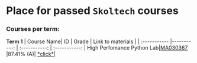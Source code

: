 # Place for passed **``Skoltech``** courses

### Courses per term:

**Term 1**
| Course Name| ID | Grade | Link to materials |
| :----------- |-----------: | :-----------: | :-----------: |
High Perfomance Python Lab|[MA030367](http://files.skoltech.ru/data/edu/syllabuses/2021/MA030367.pdf?v=isslh1)		|87.41% (A)| [\*click\*](HPPython/)| 

